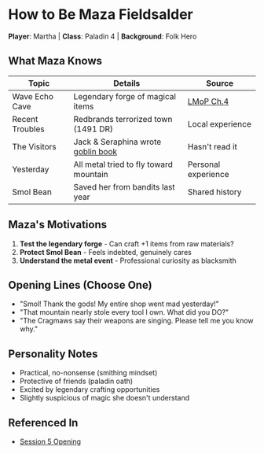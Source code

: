 # How to Be Maza Fieldsalder
**Player**: Martha | **Class**: Paladin 4 | **Background**: Folk Hero

## What Maza Knows
| Topic | Details | Source |
|-------|---------|--------|
| Wave Echo Cave | Legendary forge of magical items | [LMoP Ch.4](https://www.dndbeyond.com/sources/lmop/wave-echo-cave) |
| Recent Troubles | Redbrands terrorized town (1491 DR) | Local experience |
| The Visitors | Jack & Seraphina wrote [goblin book](../../GoblinResearch.md) | Hasn't read it |
| Yesterday | All metal tried to fly toward mountain | Personal experience |
| Smol Bean | Saved her from bandits last year | Shared history |

## Maza's Motivations
1. **Test the legendary forge** - Can craft +1 items from raw materials?
2. **Protect Smol Bean** - Feels indebted, genuinely cares
3. **Understand the metal event** - Professional curiosity as blacksmith

## Opening Lines (Choose One)
- "Smol! Thank the gods! My entire shop went mad yesterday!"
- "That mountain nearly stole every tool I own. What did you DO?"
- "The Cragmaws say their weapons are singing. Please tell me you know why."

## Personality Notes
- Practical, no-nonsense (smithing mindset)
- Protective of friends (paladin oath)
- Excited by legendary crafting opportunities
- Slightly suspicious of magic she doesn't understand

## Referenced In
- [Session 5 Opening](../../notes/session-5/00-INDEX.md)